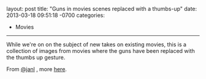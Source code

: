 layout: post
title:  "Guns in movies scenes replaced with a thumbs-up"
date:   2013-03-18 09:51:18 -0700
categories:
  - Movies
---

While we're on on the subject of new takes on existing movies, this is a collection of images from movies where the guns have been replaced with the thumbs up gesture. 

 From  [@janl](https://twitter.com/janl/status/313652806370328578) , more  [here](http://www.thumbsandammo.blogspot.co.uk). 
